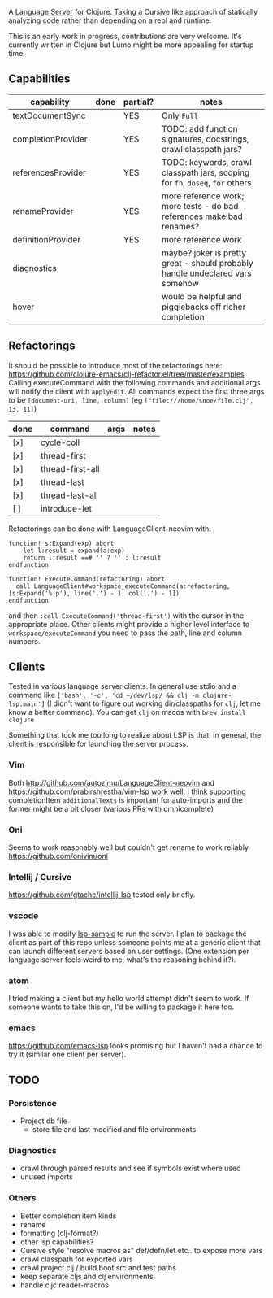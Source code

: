 A [Language Server](https://microsoft.github.io/language-server-protocol/) for Clojure. Taking a Cursive like approach of statically analyzing code rather than depending on a repl and runtime.

This is an early work in progress, contributions are very welcome. It's currently written in Clojure but Lumo might be more appealing for startup time. 

## Capabilities

| capability | done | partial? | notes |
| ---------- | ---- | -------- | ----- |
| textDocumentSync |  | YES | Only `Full` |
| completionProvider | | YES | TODO: add function signatures, docstrings, crawl classpath jars? |
| referencesProvider | | YES | TODO: keywords, crawl classpath jars, scoping for `fn`, `doseq`, `for` others |
| renameProvider | | YES | more reference work; more tests - do bad references make bad renames? |
| definitionProvider | | YES | more reference work |
| diagnostics | | | maybe? joker is pretty great - should probably handle undeclared vars somehow |
| hover | | | would be helpful and piggiebacks off  richer completion | 

## Refactorings

It should be possible to introduce most of the refactorings here: https://github.com/clojure-emacs/clj-refactor.el/tree/master/examples
Calling executeCommand with the following commands and additional args will notify the client with `applyEdit`. 
All commands expect the first three args to be `[document-uri, line, column]` (eg `["file:///home/snoe/file.clj", 13, 11]`)

| done | command | args | notes |
| ---- | ------- | ---- | ----- |
| [x]  | cycle-coll | | |
| [x]  | thread-first | | |
| [x]  | thread-first-all | | |
| [x]  | thread-last | | |
| [x]  | thread-last-all | | |
| [ ]  | introduce-let | | |
 


Refactorings can be done with LanguageClient-neovim with:
```vim
function! s:Expand(exp) abort
    let l:result = expand(a:exp)
    return l:result ==# '' ? '' : l:result
endfunction

function! ExecuteCommand(refactoring) abort
  call LanguageClient#workspace_executeCommand(a:refactoring, [s:Expand('%:p'), line('.') - 1, col('.') - 1])
endfunction
```

and then `:call ExecuteCommand('thread-first')` with the cursor in the appropriate place.
Other clients might provide a higher level interface to `workspace/executeCommand` you need to pass the path, line and column numbers.

## Clients

Tested in various language server clients. In general use stdio and a command like `['bash', '-c', 'cd ~/dev/lsp/ && clj -m clojure-lsp.main']` (I didn't want to figure out working dir/classpaths for `clj`, let me know a better command). You can get `clj` on macos with `brew install clojure`

Something that took me too long to realize about LSP is that, in general, the client is responsible for launching the server process. 

### Vim 
Both http://github.com/autozimu/LanguageClient-neovim and https://github.com/prabirshrestha/vim-lsp work well. I think supporting completionItem `additionalTexts` is important for auto-imports and the former might be a bit closer (various PRs with omnicomplete)

### Oni
Seems to work reasonably well but couldn't get rename to work reliably https://github.com/onivim/oni

### Intellij / Cursive
https://github.com/gtache/intellij-lsp tested only briefly. 

### vscode
I was able to modify [lsp-sample](https://github.com/Microsoft/vscode-extension-samples/tree/master/lsp-sample) to run the server. I plan to package the client as part of this repo unless someone points me at a generic client that can launch different servers based on user settings. (One extension per language server feels weird to me, what's the reasoning behind it?).

### atom
I tried making a client but my hello world attempt didn't seem to work. If someone wants to take this on, I'd be willing to package it here too. 

### emacs
https://github.com/emacs-lsp looks promising but I haven't had a chance to try it (similar one client per server).

## TODO

### Persistence
- Project db file 
  - store file and last modified and file environments

### Diagnostics 
- crawl through parsed results and see if symbols exist where used
- unused imports

### Others
- Better completion item kinds
- rename
- formatting (clj-format?)
- other lsp capabilities?
- Cursive style "resolve macros as" def/defn/let etc.. to expose more vars
- crawl classpath for exported vars 
- crawl project.clj / build.boot src and test paths
- keep separate cljs and clj environments
- handle cljc reader-macros
